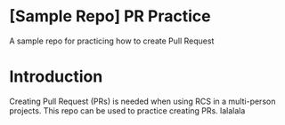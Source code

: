 # [Sample Repo] PR Practice
A sample repo for practicing how to create Pull Request
# Introduction
Creating Pull Request (PRs) is needed when using RCS
in a multi-person projects. This repo can be used to practice creating PRs.
lalalala